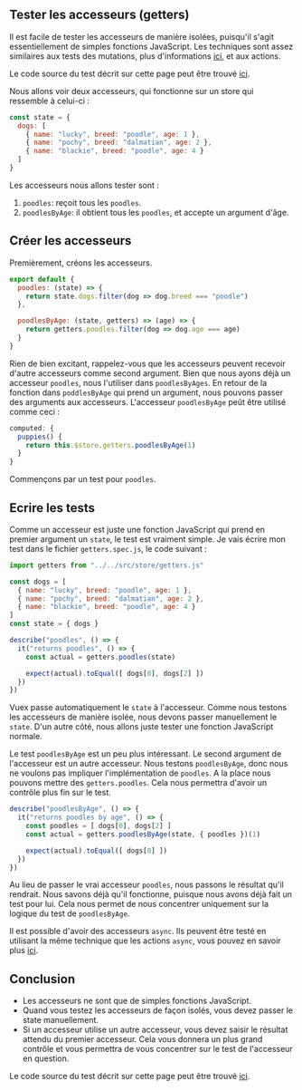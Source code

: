 
## Tester les accesseurs (getters)

Il est facile de tester les accesseurs de manière isolées, puisqu'il s'agit essentiellement de simples fonctions JavaScript. Les techniques sont assez similaires aux tests des mutations, plus d'informations [ici](https://lmiller1990.github.io/vue-testing-handbook/vuex-mutations.html), et aux actions.

Le code source du test décrit sur cette page peut être trouvé [ici](https://github.com/lmiller1990/vue-testing-handbook/tree/master/demo-app/tests/unit/getters.spec.js).

Nous allons voir deux accesseurs, qui fonctionne sur un store qui ressemble à celui-ci :

```js
const state = {
  dogs: [
    { name: "lucky", breed: "poodle", age: 1 },
    { name: "pochy", breed: "dalmatian", age: 2 },
    { name: "blackie", breed: "poodle", age: 4 }
  ]
}
```
Les accesseurs nous allons tester sont :


1. `poodles`: reçoit tous les `poodles`.
2. `poodlesByAge`: il obtient tous les `poodles`, et accepte un argument d'âge.

## Créer les accesseurs

Premièrement, créons les accesseurs.

```js
export default {
  poodles: (state) => {
    return state.dogs.filter(dog => dog.breed === "poodle")
  },

  poodlesByAge: (state, getters) => (age) => {
    return getters.poodles.filter(dog => dog.age === age)
  }
}
```
Rien de bien excitant, rappelez-vous que les accesseurs peuvent recevoir d'autre accesseurs comme second argument. Bien que nous ayons déjà un accesseur `poodles`, nous l'utiliser dans `poodlesByAges`. En retour de la fonction dans `poddlesByAge` qui prend un argument, nous pouvons passer des arguments aux accesseurs. L'accesseur `poodlesByAge` peût être utilisé comme ceci :

```js
computed: {
  puppies() {
    return this.$store.getters.poodlesByAge(1)
  }
}
```
Commençons par un test pour `poodles`.

## Ecrire les tests

Comme un accesseur est juste une fonction JavaScript qui prend en premier argument un `state`, le test est vraiment simple. Je vais écrire mon test dans le fichier `getters.spec.js`, le code suivant :

```js
import getters from "../../src/store/getters.js"

const dogs = [
  { name: "lucky", breed: "poodle", age: 1 },
  { name: "pochy", breed: "dalmatian", age: 2 },
  { name: "blackie", breed: "poodle", age: 4 }
]
const state = { dogs }

describe("poodles", () => {
  it("returns poodles", () => {
    const actual = getters.poodles(state)

    expect(actual).toEqual([ dogs[0], dogs[2] ])
  })
})
```
Vuex passe automatiquement le `state` à l'accesseur. Comme nous testons les accesseurs de manière isolée, nous devons passer manuellement le `state`. D'un autre côté, nous allons juste tester une fonction JavaScript normale.

Le test `poodlesByAge` est un peu plus intéressant. Le second argument de l'accesseur est un autre accesseur. Nous testons `poodlesByAge`, donc nous ne voulons pas impliquer l'implémentation de `poodles`. A la place nous pouvons mettre des `getters.poodles`. Cela nous permettra d'avoir un contrôle plus fin sur le test.

```js
describe("poodlesByAge", () => {
  it("returns poodles by age", () => {
    const poodles = [ dogs[0], dogs[2] ]
    const actual = getters.poodlesByAge(state, { poodles })(1)

    expect(actual).toEqual([ dogs[0] ])
  })
})
```
Au lieu de passer le vrai accesseur `poodles`, nous passons le résultat qu'il rendrait. Nous savons déjà qu'il fonctionne, puisque nous avons déjà fait un test pour lui. Cela nous permet de nous concentrer uniquement sur la logique du test de `poodlesByAge`.

Il est possible d'avoir des accesseurs `async`. Ils peuvent être testé en utilisant la même technique que les actions `async`, vous pouvez en savoir plus [ici](https://lmiller1990.github.io/vue-testing-handbook/vuex-actions.html).

## Conclusion

- Les accesseurs ne sont que de simples fonctions JavaScript.
- Quand vous testez les accesseurs de façon isolés, vous devez passer le state manuellement.
- Si un accesseur utilise un autre accesseur, vous devez saisir le résultat attendu du premier accesseur. Cela vous donnera un plus grand contrôle et vous permettra de vous concentrer sur le test de l'accesseur en question.

Le code source du test décrit sur cette page peut être trouvé [ici](https://github.com/lmiller1990/vue-testing-handbook/tree/master/demo-app/tests/unit/getters.spec.js).
